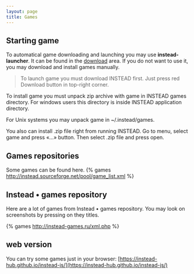 ```yaml
---
layout: page
title: Games
---
```

## Starting game

To automatical game downloading and launching you may use **instead-launcher**.
It can be found in the [download](http://instead.syscall.ru/download) area.
If you do not want to use it, you may download and install games manually.

> To launch game you must download INSTEAD first. Just press red Download button 
> in top-right corner.

To install game you must unpack zip archive with game in INSTEAD games directory.
For windows users this directory is inside INSTEAD application directory.

For Unix systems you may unpack game in ~/.instead/games.


You also can install .zip file right from running INSTEAD. Go to menu, select game
and press «…» button. Then select .zip file and press open.

## Games repositories

Some games can be found here.
{% games http://instead.sourceforge.net/pool/game_list.xml %}

## Instead • games repository

Here are a lot of games from Instead • games repository. You may look on screenshots by
pressing on they titles.

{% games http://instead-games.ru/xml.php %}

## web version

You can try some games just in your browser: [https://instead-hub.github.io/instead-js/](https://instead-hub.github.io/instead-js/)
